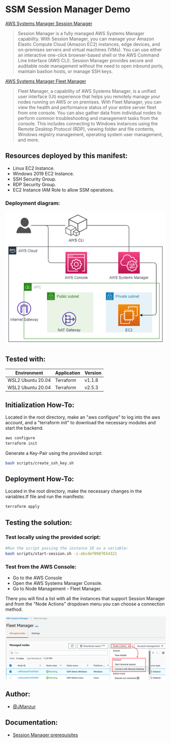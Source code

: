 # SSM Session Manager Demo

[AWS Systems Manager Session Manager](https://docs.aws.amazon.com/systems-manager/latest/userguide/session-manager.html)

>Session Manager is a fully managed AWS Systems Manager capability. With Session Manager, you can manage your Amazon Elastic Compute Cloud (Amazon EC2) instances, edge devices, and on-premises servers and virtual machines (VMs). You can use either an interactive one-click browser-based shell or the AWS Command Line Interface (AWS CLI). Session Manager provides secure and auditable node management without the need to open inbound ports, maintain bastion hosts, or manage SSH keys.

[AWS Systems Manager Fleet Manager](https://docs.aws.amazon.com/systems-manager/latest/userguide/fleet.html)

>Fleet Manager, a capability of AWS Systems Manager, is a unified user interface (UI) experience that helps you remotely manage your nodes running on AWS or on premises. With Fleet Manager, you can view the health and performance status of your entire server fleet from one console. You can also gather data from individual nodes to perform common troubleshooting and management tasks from the console. This includes connecting to Windows instances using the Remote Desktop Protocol (RDP), viewing folder and file contents, Windows registry management, operating system user management, and more.

## Resources deployed by this manifest:

- Linux EC2 Instance.
- Windows 2019 EC2 Instance.
- SSH Security Group.
- RDP Security Group.
- EC2 Instance IAM Role to allow SSM operations.

### Deployment diagram:

![App Screenshot](images/SSM_SessionManager.drawio.png)

## Tested with: 

| Environment | Application | Version  |
| ----------------- |-----------|---------|
| WSL2 Ubuntu 20.04 | Terraform | v1.1.8 |
| WSL2 Ubuntu 20.04 | Terraform | v2.5.3 |

## Initialization How-To:

Located in the root directory, make an "aws configure" to log into the aws account, and a "terraform init" to download the necessary modules and start the backend.

```bash
aws configure
terraform init
```
Generate a Key-Pair using the provided script:

```bash
bash scripts/create_ssh_key.sh
```

## Deployment How-To:

Located in the root directory, make the necessary changes in the variables.tf file and run the manifests:

```bash
terraform apply
```

## Testing the solution:

### Test locally using the provided script:

```bash
#Run the script passing the instance ID as a variable:
bash scripts/start-session.sh -i-abcdef0987654321
```

### Test from the AWS Console:

- Go to the AWS Console
- Open the AWS Systems Manager Console.
- Go to Node Management - Fleet Manager.

There you will find a list with all the instances that support Session Manager and from the "Node Actions" dropdown menu you can choose a connection method.

![App Screenshot](images/From_Console.png)

## Author:

- [@JManzur](https://jmanzur.com)

## Documentation:

- [Session Manager prerequisites](https://docs.aws.amazon.com/systems-manager/latest/userguide/session-manager-prerequisites.html)